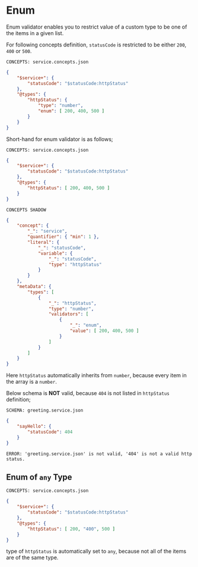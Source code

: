 # Enum

Enum validator enables you to restrict value of a custom type to be one of the
items in a given list.

For following concepts definition, `statusCode` is restricted to be either
`200`, `400` or `500`.

`CONCEPTS: service.concepts.json`

```json
{
    "$service+": {
        "statusCode": "$statusCode:httpStatus"
    },
    "@types": {
        "httpStatus": {
            "type": "number",
            "enum": [ 200, 400, 500 ]
        }
    }
}
```

Short-hand for enum validator is as follows;

`CONCEPTS: service.concepts.json`

```json
{
    "$service+": {
        "statusCode": "$statusCode:httpStatus"
    },
    "@types": {
        "httpStatus": [ 200, 400, 500 ]
    }
}
```

`CONCEPTS SHADOW`

```json
{
    "concept": {
        "_": "service",
        "quantifier": { "min": 1 },
        "literal": {
            "_": "statusCode",
            "variable": {
                "_": "statusCode",
                "type": "httpStatus"
            }
        }
    },
    "metaData": {
        "types": [
            {
                "_": "httpStatus",
                "type": "number",
                "validators": [
                    {
                        "_": "enum",
                        "value": [ 200, 400, 500 ]
                    }
                ]
            }
        ]
    }
}
```

Here `httpStatus` automatically inherits from `number`, because every item in
the array is a `number`.

Below schema is **NOT** valid, because `404` is not listed in `httpStatus`
definition;

`SCHEMA: greeting.service.json`

```json
{
    "sayHello": {
        "statusCode": 404
    }
}
```

`ERROR: 'greeting.service.json' is not valid, '404' is not a valid http status.`

## Enum of `any` Type

`CONCEPTS: service.concepts.json`

```json
{
    "$service+": {
        "statusCode": "$statusCode:httpStatus"
    },
    "@types": {
        "httpStatus": [ 200, "400", 500 ]
    }
}
```

type of `httpStatus` is automatically set to `any`, because not all of the
items are of the same type.
